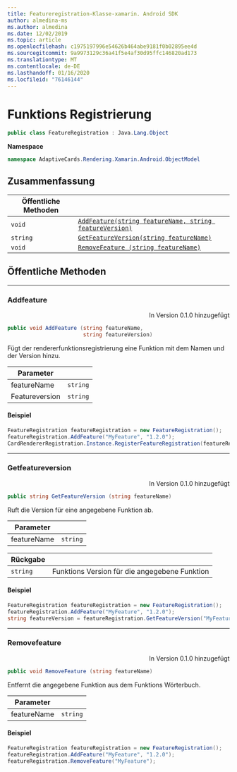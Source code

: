 ```yaml
---
title: Featureregistration-Klasse-xamarin. Android SDK
author: almedina-ms
ms.author: almedina
ms.date: 12/02/2019
ms.topic: article
ms.openlocfilehash: c1975197996e54626b464abe9181f0b02895ee4d
ms.sourcegitcommit: 9a9973129c36a41f5e4af30d95ffc146820ad173
ms.translationtype: MT
ms.contentlocale: de-DE
ms.lasthandoff: 01/16/2020
ms.locfileid: "76146144"
---
```

# <a name="feature-registration"></a>Funktions Registrierung

```csharp
public class FeatureRegistration : Java.Lang.Object 
```

**Namespace**
```csharp
namespace AdaptiveCards.Rendering.Xamarin.Android.ObjectModel
```

## <a name="summary"></a>Zusammenfassung

| Öffentliche Methoden | |
| --- | ---- |
| ```void``` | [```AddFeature(string featureName, string featureVersion)```](#addfeature) |
| ```string``` | [```GetFeatureVersion(string featureName)```](#getfeatureversion) |
| ```void``` | [```RemoveFeature (string featureName)```](#removefeature) |

## <a name="public-methods"></a>Öffentliche Methoden

---

### <a id="addfeature"></a>Addfeature
<p style='text-align:right'>In Version 0.1.0 hinzugefügt</p>

```csharp
public void AddFeature (string featureName, 
                        string featureVersion)
```

Fügt der rendererfunktionsregistrierung eine Funktion mit dem Namen und der Version hinzu.

| Parameter | |
| --- | --- |
| featureName | ```string``` |
| Featureversion | ```string``` |

#### <a name="sample"></a>Beispiel

```csharp
FeatureRegistration featureRegistration = new FeatureRegistration();
featureRegistration.AddFeature("MyFeature", "1.2.0");
CardRendererRegistration.Instance.RegisterFeatureRegistration(featureRegistration);
```

---

### <a id="getfeatureversion"></a>Getfeatureversion
<p style='text-align:right'>In Version 0.1.0 hinzugefügt</p>

```csharp
public string GetFeatureVersion (string featureName)
```

Ruft die Version für eine angegebene Funktion ab. 

| Parameter | |
| --- | --- |
| featureName | ```string``` |

| Rückgabe | |
| --- | --- |
| ```string``` | Funktions Version für die angegebene Funktion |

#### <a name="sample"></a>Beispiel

```csharp
FeatureRegistration featureRegistration = new FeatureRegistration();
featureRegistration.AddFeature("MyFeature", "1.2.0");
string featureVersion = featureRegistration.GetFeatureVersion("MyFeature"); // 1.2.0
```

---

### <a id="removefeature"></a>Removefeature
<p style='text-align:right'>In Version 0.1.0 hinzugefügt</p>

```csharp
public void RemoveFeature (string featureName)
```

Entfernt die angegebene Funktion aus dem Funktions Wörterbuch.

| Parameter | |
| --- | --- |
| featureName | ```string``` |

#### <a name="sample"></a>Beispiel

```csharp
FeatureRegistration featureRegistration = new FeatureRegistration();
featureRegistration.AddFeature("MyFeature", "1.2.0");
featureRegistration.RemoveFeature("MyFeature");
```